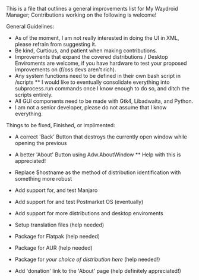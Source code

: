 This is a file that outlines a general improvements list for My Waydroid Manager;
Contributions working on the following is welcome!


General Guidelines:

  - As of the moment, I am not really interested in doing the UI in XML, please refrain from suggesting it.
  - Be kind, Curtious, and patient when making contributions.
  - Improvements that expand the covered distributions / Desktop Enviroments are welcome, if you have hardware
    to test your proposed improvements on (f/oss devs aren't rich).
  - Any system functions need to be defined in their own bash script in /scripts
    ** I would like to eventually consolidate everything into subprocess.run commands
       once I know enough to do so, and ditch the scripts entirely.
  - All GUI components need to be made with Gtk4, Libadwaita, and Python.
  - I am not a senior developer, please do not assume that I know everything.
  

Things to be fixed, Finished, or implimented:


  - A correct 'Back' Button that destroys the currently open window while opening the previous

  - A better 'About' Button using Adw.AboutWindow
    ** Help with this is appreciated!

  - Replace $hostname as the method of distribution identification with something more robust

  - Add support for, and test Manjaro

  - Add support for and test Postmarket OS (eventually)

  - Add support for more distributions and desktop enviroments

  - Setup translation files (help needed)

  - Package for Flatpak (help needed)

  - Package for AUR (help needed)

  - Package for *your choice of distribution here* (help needed!)

  - Add 'donation' link to the 'About' page (help definitely appreciated!)

